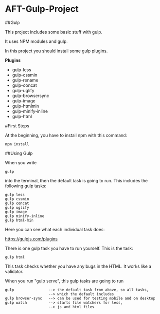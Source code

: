 # AFT-Gulp-Project 

##Gulp

This project includes some basic stuff with gulp.

It uses NPM modules and gulp.

In this project you should install some gulp plugins.

**Plugins**
    
 * gulp-less
 * gulp-cssmin
 * gulp-rename
 * gulp-concat
 * gulp-uglify
 * gulp-browsersync
 * gulp-image
 * gulp-htmlmin
 * gulp-minify-inline
 * gulp-html
 
 #First Steps
 
 At the beginning, you have to install npm with this command:
  
    npm install

##Using Gulp

When you write

    gulp
    
into the terminal, then the default task is going to run. This includes
the following gulp tasks:

    gulp less
    gulp cssmin
    gulp concat
    gulp uglify
    gulp image
    gulp minify-inline
    gulp html-min
    
Here you can see what each individual task does:

https://gulpjs.com/plugins

There is one gulp task you have to run yourself. This is the task:

    gulp html
    
This task checks whether you have any bugs in the HTML. It works
like a validator.

When you run "gulp serve", this gulp tasks are going to run

    gulp                --> the default task from above, so all tasks,
                        --> which the default includes
    gulp browser-sync   --> can be used for testing mobile and on desktop
    gulp watch          --> starts file watchers for less,
                        --> js and html files